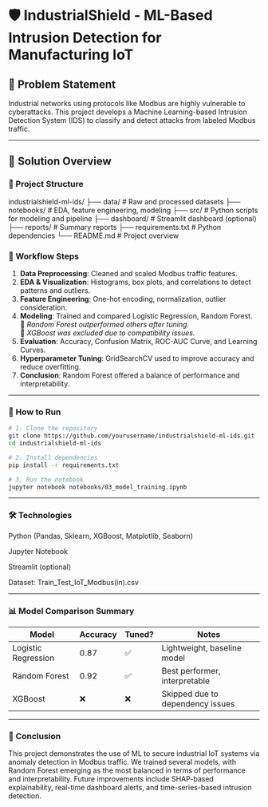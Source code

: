 # 🛡️ IndustrialShield - ML-Based Intrusion Detection for Manufacturing IoT

## 🎯 Problem Statement
Industrial networks using protocols like Modbus are highly vulnerable to cyberattacks. This project develops a Machine Learning-based Intrusion Detection System (IDS) to classify and detect attacks from labeled Modbus traffic.

---

## 🧠 Solution Overview

### 📂 Project Structure
industrialshield-ml-ids/
├── data/ # Raw and processed datasets
├── notebooks/ # EDA, feature engineering, modeling
├── src/ # Python scripts for modeling and pipeline
├── dashboard/ # Streamlit dashboard (optional)
├── reports/ # Summary reports
├── requirements.txt # Python dependencies
└── README.md # Project overview


### 🔬 Workflow Steps
1. **Data Preprocessing**: Cleaned and scaled Modbus traffic features.
2. **EDA & Visualization**: Histograms, box plots, and correlations to detect patterns and outliers.
3. **Feature Engineering**: One-hot encoding, normalization, outlier consideration.
4. **Modeling**: Trained and compared Logistic Regression, Random Forest.  
   🔸 *Random Forest outperformed others after tuning.*  
   🔸 *XGBoost was excluded due to compatibility issues.*
5. **Evaluation**: Accuracy, Confusion Matrix, ROC-AUC Curve, and Learning Curves.
6. **Hyperparameter Tuning**: GridSearchCV used to improve accuracy and reduce overfitting.
7. **Conclusion**: Random Forest offered a balance of performance and interpretability.

---

### 🚀 How to Run
```bash
# 1. Clone the repository
git clone https://github.com/yourusername/industrialshield-ml-ids.git
cd industrialshield-ml-ids

# 2. Install dependencies
pip install -r requirements.txt

# 3. Run the notebook
jupyter notebook notebooks/03_model_training.ipynb
```
---

### 🛠 Technologies
Python (Pandas, Sklearn, XGBoost, Matplotlib, Seaborn)

Jupyter Notebook

Streamlit (optional)

Dataset: Train_Test_IoT_Modbus(in).csv

---

### 📊 Model Comparison Summary
| Model               | Accuracy | Tuned? | Notes                            |
| ------------------- | -------- | ------ | -------------------------------- |
| Logistic Regression | 0.87     | ✅      | Lightweight, baseline model      |
| Random Forest       | 0.92     | ✅      | Best performer, interpretable    |
| XGBoost             | ❌        | ❌      | Skipped due to dependency issues |

---

### 📌 Conclusion
This project demonstrates the use of ML to secure industrial IoT systems via anomaly detection in Modbus traffic. We trained several models, with Random Forest emerging as the most balanced in terms of performance and interpretability. Future improvements include SHAP-based explainability, real-time dashboard alerts, and time-series-based intrusion detection.
